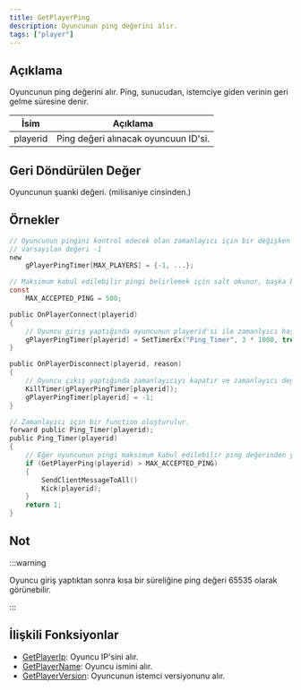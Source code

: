 ```yaml
---
title: GetPlayerPing
description: Oyuncunun ping değerini alır.
tags: ["player"]
---
```


## Açıklama

Oyuncunun ping değerini alır. Ping, sunucudan, istemciye giden verinin geri gelme süresine denir.

| İsim     | Açıklama                                 |
| -------- | ---------------------------------------- |
| playerid | Ping değeri alınacak oyuncuun ID'si.     |

## Geri Döndürülen Değer

Oyuncunun şuanki değeri. (milisaniye cinsinden.)

## Örnekler

```c
// Oyuncunun pingini kontrol edecek olan zamanlayıcı için bir değişken oluşturulur.
// varsayılan değeri -1
new
    gPlayerPingTimer[MAX_PLAYERS] = {-1, ...};

// Maksimum kabul edilebilir pingi belirlemek için salt okunur, başka bir işlem tarafından değiştirilemez bir değer oluşturulur.
const
    MAX_ACCEPTED_PING = 500;

public OnPlayerConnect(playerid)
{
    // Oyuncu giriş yaptığında oyuncunun playerid'si ile zamanlyıcı başlatılır.
    gPlayerPingTimer[playerid] = SetTimerEx("Ping_Timer", 3 * 1000, true, "i", playerid);
}

public OnPlayerDisconnect(playerid, reason)
{
    // Oyuncu çıkış yaptığında zamanlayıcıyı kapatır ve zamanlayıcı değişkenini geçersiz yapar.
    KillTimer(gPlayerPingTimer[playerid]);
    gPlayerPingTimer[playerid] = -1;
}

// Zamanlayıcı için bir function oluşturulur.
forward public Ping_Timer(playerid);
public Ping_Timer(playerid)
{
    // Eğer oyuncunun pingi maksimum kabul edilebilir ping değerinden yüksekse (500) oyuncuyu oyundan atar.
    if (GetPlayerPing(playerid) > MAX_ACCEPTED_PING)
    {
        SendClientMessageToAll()
        Kick(playerid);
    }
    return 1;
}
```

## Not

:::warning

Oyuncu giriş yaptıktan sonra kısa bir süreliğine ping değeri 65535 olarak görünebilir.

:::

## İlişkili Fonksiyonlar

- [GetPlayerIp](GetPlayerIp.md): Oyuncu IP'sini alır.
- [GetPlayerName](GetPlayerName.md): Oyuncu ismini alır.
- [GetPlayerVersion](GetPlayerVersion.md): Oyuncunun istemci versiyonunu alır.
